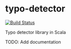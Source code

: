 # typo-detector

[![Build Status](https://travis-ci.org/antivanov/typo-detector.svg?branch=master)](https://travis-ci.org/antivanov/typo-detector)

Typo detector library in Scala

TODO: Add documentation
